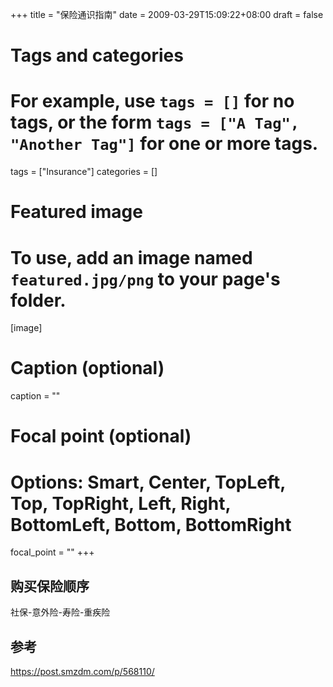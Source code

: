 +++
title = "保险通识指南"
date = 2009-03-29T15:09:22+08:00
draft = false

# Tags and categories
# For example, use `tags = []` for no tags, or the form `tags = ["A Tag", "Another Tag"]` for one or more tags.
tags = ["Insurance"]
categories = []

# Featured image
# To use, add an image named `featured.jpg/png` to your page's folder. 
[image]
  # Caption (optional)
  caption = ""

  # Focal point (optional)
  # Options: Smart, Center, TopLeft, Top, TopRight, Left, Right, BottomLeft, Bottom, BottomRight
  focal_point = ""
+++


## 购买保险顺序

社保-意外险-寿险-重疾险

## 参考

https://post.smzdm.com/p/568110/

